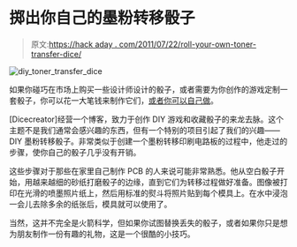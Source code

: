 # 掷出你自己的墨粉转移骰子

> 原文:[https://hack aday . com/2011/07/22/roll-your-own-toner-transfer-dice/](https://hackaday.com/2011/07/22/roll-your-own-toner-transfer-dice/)

![diy_toner_transfer_dice](../Images/02d2483021e915180d65634042f335df.png "diy_toner_transfer_dice")

如果你碰巧在市场上购买一些设计师设计的骰子，或者需要为你创作的游戏定制一套骰子，你可以花一大笔钱来制作它们，[或者你可以自己做](http://www.dicecreator.com/2010/05/20/open-source-dice-making/)。

[Dicecreator]经营一个博客，致力于创作 DIY 游戏和收藏骰子的来龙去脉。这个主题不是我们通常会感兴趣的东西，但有一个特别的项目引起了我们的兴趣——DIY 墨粉转移骰子。非常类似于创建一个墨粉转移印刷电路板的过程中，他走过的步骤，使你自己的骰子几乎没有开销。

这些步骤对于那些在家里自己制作 PCB 的人来说可能非常熟悉。他从空白骰子开始，用越来越细的砂纸打磨骰子的边缘，直到它们为转移过程做好准备。图像被打印在光滑的喷墨照片纸上，然后用标准的熨斗将照片贴到每个模具上。在水中浸泡一会儿去除多余的纸张后，模具就可以使用了。

当然，这并不完全是火箭科学，但如果你试图替换丢失的骰子，或者如果你只是想为朋友制作一份有趣的礼物，这是一个很酷的小技巧。